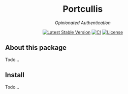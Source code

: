 <h1 align="center">Portcullis</h1>
<p align="center"><em>Opinionated Authentication</em></p>

<p align="center">
  <a href="https://packagist.org/packages/photogabble/portcullis"><img src="https://img.shields.io/packagist/v/photogabble/portcullis.svg" alt="Latest Stable Version"></a>
  <a href="https://github.com/photogabble/portcullis/actions"><img src="https://github.com/photogabble/portcullis/workflows/CI/badge.svg?branch=master" alt="CI"></a>
  <a href="LICENSE"><img src="https://img.shields.io/github/license/photogabble/portcullis.svg" alt="License"></a>
</p>

## About this package

Todo...

## Install

Todo...